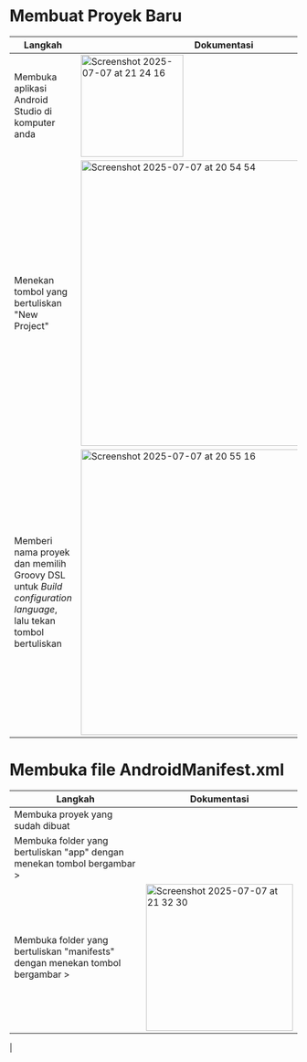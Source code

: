 # Membuat Proyek Baru
| Langkah | Dokumentasi |
| --- | --- |
| Membuka aplikasi Android Studio di komputer anda | <img width="179" alt="Screenshot 2025-07-07 at 21 24 16" src="https://github.com/user-attachments/assets/13111749-6e2b-45ba-aabd-8ceac045b54c" /> |
| Menekan tombol yang bertuliskan "New Project" | <img width="500" alt="Screenshot 2025-07-07 at 20 54 54" src="https://github.com/user-attachments/assets/a475c14e-68d1-47d3-9bc1-a3d31142bd73" /> |
| Memberi nama proyek dan memilih Groovy DSL untuk *Build configuration language*, lalu tekan tombol bertuliskan  | <img width="500" alt="Screenshot 2025-07-07 at 20 55 16" src="https://github.com/user-attachments/assets/c3905a10-3c47-4626-8258-318d74c43271" /> |

# Membuka file AndroidManifest.xml
| Langkah | Dokumentasi |
| --- | --- |
| Membuka proyek yang sudah dibuat | |
| Membuka folder yang bertuliskan "app" dengan menekan tombol bergambar > | |
| Membuka folder yang bertuliskan "manifests" dengan menekan tombol bergambar > | <img width="257" alt="Screenshot 2025-07-07 at 21 32 30" src="https://github.com/user-attachments/assets/3c815d42-395e-4df8-a94e-3d148ade1039" />
 |
